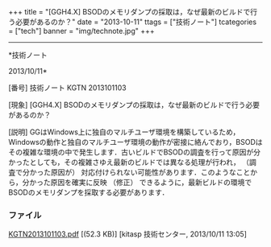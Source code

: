 ﻿+++
title = "[GGH4.X] BSODのメモリダンプの採取は，なぜ最新のビルドで行う必要があるのか？"
date = "2013-10-11"
ttags = ["技術ノート"]
tcategories = ["tech"]
banner = "img/technote.jpg"
+++

-----------------------------------------------------------------------------------------------------------------------------

*技術ノート

2013/10/11*


[番号]
技術ノート KGTN 2013101103

[現象]
[GGH4.X]
BSODのメモリダンプの採取は，なぜ最新のビルドで行う必要があるのか？

[説明]
GGはWindows上に独自のマルチユーザ環境を構築しているため，Windowsの動作と独自のマルチユーザ環境の動作が密接に絡んでおり，BSODはその複雑な環境の中で発生します．古いビルドでBSODの調査を行って原因が分かったとしても，その複雑さゆえ最新のビルドでは異なる処理が行われ，
（調査で分かった原因が）
対応付けられない可能性があります．このようなことから，分かった原因を確実に反映
（修正）
できるように，最新ビルドの環境でBSODのメモリダンプを採取する必要があります．


### ファイル

 
 


[KGTN2013101103.pdf](http://techreport.kitasp.net/attachments/download/1384/KGTN2013101103.pdf)
 [(52.3 KB)] [kitasp 技術センター, 2013/10/11
13:05]


 


 

